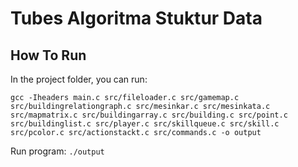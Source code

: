 # Tubes Algoritma Stuktur Data

## How To Run

In the project folder, you can run:

```gcc -Iheaders main.c src/fileloader.c src/gamemap.c src/buildingrelationgraph.c src/mesinkar.c src/mesinkata.c src/mapmatrix.c src/buildingarray.c src/building.c src/point.c src/buildinglist.c src/player.c src/skillqueue.c src/skill.c src/pcolor.c src/actionstackt.c src/commands.c -o output```

Run program:
```./output```
